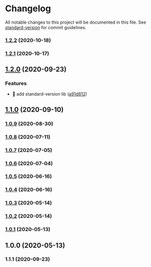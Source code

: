 # Changelog

All notable changes to this project will be documented in this file. See [standard-version](https://github.com/conventional-changelog/standard-version) for commit guidelines.

### [1.2.2](https://github.com/yeukfei02/ordersApi/compare/v1.2.1...v1.2.2) (2020-10-18)

### [1.2.1](https://github.com/yeukfei02/ordersApi/compare/v1.2.0...v1.2.1) (2020-10-17)

## [1.2.0](https://github.com/yeukfei02/ordersApi/compare/v1.1.1...v1.2.0) (2020-09-23)


### Features

* 🎸 add standard-version lib ([a91d812](https://github.com/yeukfei02/ordersApi/commit/a91d812e6ab4bee23b5b72a2f4fe576d946b2335))

## [1.1.0](https://github.com/yeukfei02/ordersApi/compare/v1.0.9...v1.1.0) (2020-09-10)

### [1.0.9](https://github.com/yeukfei02/ordersApi/compare/v1.0.8...v1.0.9) (2020-08-30)

### [1.0.8](https://github.com/yeukfei02/ordersApi/compare/v1.0.7...v1.0.8) (2020-07-11)

### [1.0.7](https://github.com/yeukfei02/ordersApi/compare/v1.0.6...v1.0.7) (2020-07-05)

### [1.0.6](https://github.com/yeukfei02/ordersApi/compare/v1.0.5...v1.0.6) (2020-07-04)

### [1.0.5](https://github.com/yeukfei02/ordersApi/compare/v1.0.4...v1.0.5) (2020-06-16)

### [1.0.4](https://github.com/yeukfei02/ordersApi/compare/v1.0.3...v1.0.4) (2020-06-16)

### [1.0.3](https://github.com/yeukfei02/ordersApi/compare/v1.0.2...v1.0.3) (2020-05-14)

### [1.0.2](https://github.com/yeukfei02/ordersApi/compare/v1.0.1...v1.0.2) (2020-05-14)

### [1.0.1](https://github.com/yeukfei02/ordersApi/compare/v1.0.0...v1.0.1) (2020-05-13)

## 1.0.0 (2020-05-13)

### 1.1.1 (2020-09-23)
